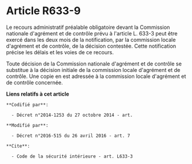# Article R633-9

Le recours administratif préalable obligatoire devant la Commission nationale d'agrément et de contrôle prévu à l'article L.
633-3 peut être exercé dans les deux mois de la notification, par la commission  locale d'agrément et de contrôle, de la
décision contestée. Cette notification précise les délais et les voies de ce recours. 

Toute décision de la Commission nationale d'agrément et de contrôle se substitue à la décision initiale de la commission
locale d'agrément et de contrôle. Une copie en est adressée à la commission  locale d'agrément et de contrôle concernée.

**Liens relatifs à cet article**

	**Codifié par**:

	  - Décret n°2014-1253 du 27 octobre 2014 - art.

	**Modifié par**:

	  - Décret n°2016-515 du 26 avril 2016 - art. 7

	**Cite**:

	  - Code de la sécurité intérieure - art. L633-3
